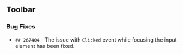 ##  Toolbar

###    Bug Fixes

- `## 267404` - The issue with `Clicked` event while focusing the input element has been fixed. 
